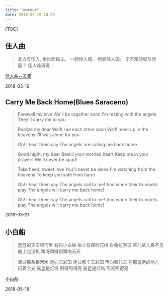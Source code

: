 ```yaml
---
title: "murmur"
date: 2018-03-19 20:29
---
```


[TOC]

## 佳人曲
>  北方有佳人,
>  绝世而独立。
>  一顾倾人城，
>  再顾倾人国。
>  宁不知倾城与倾国？
>  佳人难再得！

[佳人曲--苏曼](http://music.163.com/m/song?id=289135)

2018-03-19


## Carry Me Back Home(Blues Saraceno)
> Farewell my love
> We'll be together soon
> I'm resting with the angels
> They'll carry me to you
>  
> Realize my dear
> We'll see each other soon
> We'll meet up in the heavens
> I'll wait alone for you
>  
> Oh! I hear them say
> The angels are calling me back home
>  
> Good night, my dear
> Bestill your worried heart
> Keep me in your prayers
> We'll never be apart!
>  
> Take heed, sweet love
> You'll never be alone
> I'm watching from the heavens
> To keep you safe from harm
>  
> Oh! I hear them say
> The angels call to me!
> And when their trumpets play
> The angels will carry me back home!
>  
> Oh! I hear them say
> The angels call to me!
> And when their trumpets play
> The angels will carry me back home!

2018-03-21


## 小白船
> 蓝蓝的天空银河里 
> 有只小白船 
> 船上有棵桂花树 
> 白兔在游玩 
> 桨儿桨儿看不见
> 船上也没帆
> 飘呀飘呀飘飘向云天
> 
> 渡过那条银河水
> 走向云彩国
> 走过那个云彩国
> 再向哪儿去
> 在那遥远的地方
> 闪着金光
> 晨星是灯塔
> 照呀照得亮
> 晨星是灯塔
> 照呀照得亮

[小白船](http://music.163.com/#/song?id=1234192)

2018-05-18